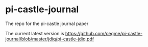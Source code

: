 # pi-castle-journal
The repo for the pi-castle journal paper

The current latest version is https://github.com/cegme/pi-castle-journal/blob/master/jdiq/pi-castle-jdiq.pdf
